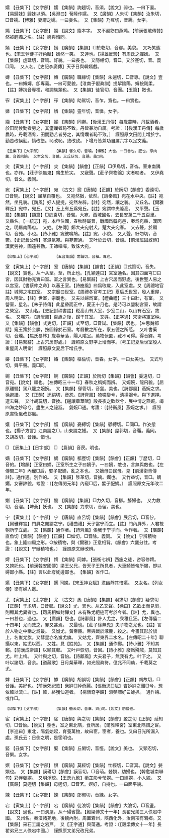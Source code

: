<!-- { "loadSidebar": true } -->
嬬	【丑集下】【女字部】	嬬	【集韻】詢趨切，音須。【說文】弱也。一曰下妻。【易歸妹】歸妹以須。【吳澄曰】荀陸作嬬。　又【廣韻】人朱切【集韻】汝朱切，□音襦。【博雅】妻謂之嬬。一曰妾名。　又【集韻】乃豆切，音耨。女字。

嫷	【丑集下】【女字部】	嫷	【說文】媠本字。　又不嚴飭曰燕嫷。【前漢張敞傳贊】然被輕嫷之名。【註】嫷與惰同。

嫣	【丑集下】【女字部】	嫣	【廣韻】【集韻】□於乾切，音鄢。美貌。　又巧笑態也。【宋玉登徒子好色賦】嫣然一笑。　又連也。【揚雄反騷】有周氏之蟬嫣。　又【集韻】虛延切，音嘕。好貌。一曰長也。　又隱幰切，音□。又於蹇切，音。義□同。　又人名。【史記李廣傳】天子日與韓嫣戲。

嫥	【丑集下】【女字部】	嫥	【廣韻】職緣切【集韻】朱遄切，□音專。【說文】壹也。一曰嫥嫥，卽專義。一曰可愛貌。【淮南子俶眞訓】提挈隂陽，嫥捖剛柔。【註】嫥捖音專桓，和調族類也。　又【集韻】徒官切，音團。【玉篇】媺也。

宱	【寅集上】【宀字部】	宱	【集韻】助駕切，音乍。寬也。一曰實也。

嫾	【丑集下】【女字部】	嫾	【集韻】靈年切，音憐。女字。

孏	【丑集下】【女字部】	孏	【集韻】同嬾。【後漢王丹傳】每歲農時，丹載酒肴，於田閒候勤者勞之，其墯孏者恥不致。丹皆兼功自厲。考證：〔【後漢王丹傳】每歲農時，丹載酒肴，田間勤苦者勞之，其惰孏者恥不致。〕　謹照原文田間上增於字。勤苦改候勤。惰改墯。恥改恥。致改致。下增丹皆兼功自厲六字以足文義。 

	【丑集下】【大字部】		【集韻】馨幺切，音嘵。【博雅】大也。一曰香也，肥也，豕肉羹，音義同膮。　又牽幺切，音蹺。又丘祅切，音趫。義□同。

宎	【寅集上】【宀字部】	宎	【集韻】【韻會】【正韻】□伊鳥切，音杳。室東南隅也。亦作。【莊子徐無鬼】鶉生於宎。　又竅聲。【莊子齊物論】宎者咬者。　又伊堯切，音幺。義同。

宛	【寅集上】【宀字部】	宛	〔古文〕惌【唐韻】【正韻】於阮切【韻會】委遠切，□音琬。【說文】屈草自覆也。　又宛然猶，依然。【詩秦風】宛在水中央。【註】宛然，坐見貌。【魏風】好人提提，宛然左辟。【註】宛然，讓之貌。　又丘名。【爾雅釋丘】宛中，宛丘。【又】丘上有丘爲宛丘。【註】宛謂中央隆高。　又平聲。【玉篇】【集韻】【類篇】□於袁切，音鴛。大宛，西域國名，去長安萬二千五百里。　又縣名。【一統志】宛，本申伯國，春秋時屬晉，戰國爲韓宛邑，秦爲宛縣，漢因之，明屬南陽府。　又姓。【左傳】鄭大夫宛射犬，楚大夫宛春。　又去聲，於願切，音苑。小也。【詩小雅】宛彼鳴鳩。【註】宛，小貌。　又入聲，紆勿切，音鬱。【史記倉公傳】寒濕氣宛。與苑鬱通。　又叶於云切，音熅。【前漢班固敘傳】漢武勞神，圖遠甚勤。王師嘽嘽，致誅大宛。

	【卯集上】【心字部】		【五音集韻】常職切，音植。專也。

室	【寅集上】【宀字部】	室	【唐韻】【集韻】【韻會】【正韻】□式質切，音失。【說文】實也。从宀从至。至，所止也。【孔穎達曰】宮室通名。因其四面宆□曰宮，因其財物充實曰室。室之言實也。【易繫辭】上古穴居而野處，後世聖人易之以宮室。【書蔡仲之命】以蕃王室。【詩豳風】曰爲攺歲，入此室處。又【周禮地官註】城郭之宅曰室。　又宗廟曰世室。【周禮冬官考工記】夏后氏世室，殷人重屋，周人明堂。【註】世室，宗廟也。　又夫以婦爲室。【禮曲禮】三十曰壯，有室。　又營室，星名。【朱子詩傳】此星昏而正中，夏正十月也，是時可以營制宮室，故謂之營室。　又山名。【史記封禪書註】崧高山有大室，少室二山，以山有石室，故名。　又壙穴。【詩唐風】百歲之後，歸于其室。　又姓。【正字通】宋衞將軍室种。　又【集韻】【韻會】式吏切。【正韻】式至切，□音試。【集韻】居也。【左思魏都賦】窺玉策於金縢，按圖錄於石室。考曆數之所在，察五德之所蒞。　又叶書藥切，音爍。【焦氏易林】歲暮華落，陽入隂室。萬物伏匿，藏不可得。得音鐸。考證：〔【易繫辭】上古穴居野處。〕　謹照原文野字上增而字。〔考工記夏后世室殷人重屋周人明堂〕　謹照原文夏后下增氏字。 

媋	【丑集下】【女字部】	媋	【集韻】樞倫切，音春。女字。一曰女美也。　又式勻切，舜平聲。義□同。

婉	【丑集下】【女字部】	婉	【廣韻】【正韻】於阮切【集韻】【韻會】委遠切，□音宛。【說文】順也。【左傳昭三十一年】春秋之稱婉而辨。　又婉婉，龍飛貌。【屈原離騷】駕八龍之婉婉。　又【集韻】鄔管切，音盌。美也。【詩邶風】燕婉之求。徐邈讀。　又【正韻】迂絹切，音怨。【詩齊風】猗嗟孌兮，淸揚婉兮。與下選押。選去聲。　又叶胡玩切，音換。【邊讓章華賦】設長夜之歡飮兮，展中情之燕婉。竭四海之妙珍兮，盡生人之祕翫。　妴婉□通。考證：〔【詩衞風】燕婉之求。〕　謹照原書衞風改邶風。 

嬳	【丑集下】【女字部】	嬳	【廣韻】憂縛切【集韻】鬱縛切。□同□。作姿態也。【揚子方言】江南謂之□，山東謂之嬳。　又【集韻】屋郭切，音彠。義同。　又胡故切，音護。惜也。

□	【辰集上】【日字部】	□	【篇韻】音昃。明也。

嫡	【丑集下】【女字部】	嫡	【廣韻】都歷切【集韻】【韻會】【正韻】丁歷切，□音的。【增韻】正室曰嫡，正室所生之子曰嫡子。一曰嫡，敵也，言無與敵也。【左傳閔二年】內寵□后，嬖子配嫡，亂之本也。　又嫡母曰民母。見【前漢衞靑傳註】。通作適。別作的。　又【集韻】陟革切，音摘。孎也。　又竹益切，音□。嫡孎，女審諦貌。考證：〔【左傳閔元年】內寵□后，嬖子配嫡。〕　謹照原文元年改二年。 

嬼	【丑集下】【女字部】	嬼	【廣韻】【集韻】□力久切，音柳。嫠婦也。　又力救切，音溜。【埤蒼】妖也。　又【集韻】力求切，音留。美也。

宁	【寅集上】【宀字部】	宁	【唐韻】直呂切【集韻】【韻會】展呂切，□音佇。【爾雅釋宮】門屛之閒謂之宁。【禮曲禮】天子當宁而立。【註】門內屛外，人君視朝所宁立處。　又【集韻】通作著。【詩齊風】俟我于宁乎而。今作著。　又【廣韻】直魚切【集韻】【韻會】【正韻】□如切，□音除。義同。　又【說文】宁辨積物也。象上隆四周之形。○按積物，與《爾雅》正意相背。《韻會》六麌分註。考證：〔【說文】宁辦積物也。〕　謹照原文辦改辨。 

嫮	【丑集下】【女字部】	嫮	【集韻】同嫭。【張衡七辨】西施之徒，咨容修嫮。　又誇奼也。【前漢韓安國傳】梁王父兄，皆天子王所見者，大車騎皆帝所賜，卽以嫮鄙小縣。【註】言以此夸奼邊鄙也。　【集韻】省作□。

嬺	【丑集下】【女字部】	嬺	同嫟。【宋玉神女賦】澹幽靜其愔嬺。　又女名。【列女傳】梁有婦人嬺。

尤	【寅集上】【尢字部】	尤	〔古文〕怣【唐韻】【集韻】羽求切【韻會】疑求切【正韻】于求切，□音郵。【說文】尤，異也。从乙又聲。【徐曰】乙欲出而見閡，則顯其尤異者也。【司馬相如封禪文】未有殊尤絕迹可考於今者。【註】尤，異也。一曰甚也，過也。　又【廣韻】怨也。【詩鄘風】許人尤之，衆稚且狂。【左傳僖二十四年】尤而效之，罪又甚焉。　又最也。【莊子徐無鬼】夫子物之尤也。【註】言於人物之中稱之爲最。　又蚩尤，黃帝臣。帝與戰於涿鹿，殺之。今畫其形於旗上，名蚩尤旗。又彗星亦名蚩尤旗。　又姑尤，齊東界二水名。【左傳昭二十年】聊攝以東，姑尤以西。　又姓。見【姓苑】。　又【集韻】通作郵。【詩小雅】不知其郵。【前漢成帝詔】以顯其郵。　又叶戸恢切，音回。【詩小雅】廢爲殘賊，莫知其尤。叶上梅。　又叶與之切，音怡。【詩鄘風】大夫君子，無我有尤。叶下之。　又叶以諸切，音余。【道藏歌】日月粲華暉，如光照眞符。億兆不同劫，千載莫之尤。

嫭	【丑集下】【女字部】	嫭	【廣韻】胡誤切【集韻】【韻會】【正韻】胡故切，□音護。美好也。【前漢郊祀歌】衆嫭□綽奇麗。【張衡思□賦】咨妒嫭之難□兮，想依韓以流亡。【註】韓，終獲仙道者。　【楊愼奇字韻】滇僰謂好曰嫭扒。　通作嫮。或作□。

	【卯集下】【攴字部】		【集韻】衢云切，音羣。與□同。【說文】朋侵也。

宧	【寅集上】【宀字部】	宧	【唐韻】與之切【集韻】【韻會】盈之切【正韻】延知切，□音怡。【說文】養也，室之東北隅，食所居。【爾雅釋宮】室東北隅謂之宧。【李巡曰】東北，陽氣始起，育養萬物，故曰宧。宧者，養也。又曰日光所漏入處。孫氏云：日側之明，是宧明也。

婜	【丑集下】【女字部】	婜	【集韻】丘閑切，音慳。【說文】美也。　又頸忍切，音緊。女字。

嫇	【丑集下】【女字部】	嫇	【廣韻】莫經切【集韻】忙經切，□音冥。【說文】嫈嫇也。　又【集韻】謨耕切【韻會】謨盲切，□音萌。嫈嫇，幼婦也。【韓愈城南聯句】彩伴嫈嫇。　又明淨貌。【王逸九歎】蘅芷彫兮瑩嫇。一曰嫇嫇，小人貌。　又【廣韻】莫迥切【集韻】母迥切，□音茗。嫇奵，自持也。一曰面平貌。

媡	【丑集下】【女字部】	媡	【集韻】郞甸切，音練。女字。

宕	【寅集上】【宀字部】	宕	【廣韻】徒浪切【集韻】【韻會】大浪切，□音盪。【說文】過也。一曰洞屋，从宀碭省聲。【穀梁傳文十一年】長翟兄弟三人佚宕中國。　又州名。秦漢諸羌地，後魏內附，周置宕州，陝西化外，汝南項有宕鄕。又【集韻】采石工謂之宕戸。　又【正字通】與蕩通。考證：〔【穀梁傳文十一年】長翟弟兄三人佚宕中國。〕　謹照原文弟兄改兄弟。 

